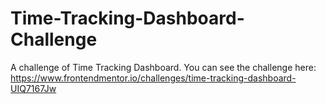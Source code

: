 # Time-Tracking-Dashboard-Challenge
A challenge of Time Tracking Dashboard. You can see the challenge here: https://www.frontendmentor.io/challenges/time-tracking-dashboard-UIQ7167Jw
